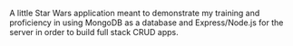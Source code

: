 A little Star Wars application meant to demonstrate my training and proficiency in using MongoDB as a database and Express/Node.js for the server in order to build full stack CRUD apps. 